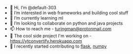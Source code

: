 - 👋 Hi, I’m @default-303
- 👀 I’m interested in web frameworks and building cool stuff
- 🌱 I’m currently learning ml
- 💞️ I’m looking to collaborate on python and java projects
- 📫 How to reach me - turingman@protonmail.com
- 🤖 The cool side project I'm working on - https://ytconvertify.herokuapp.com
- 👻 I recently started contributing to [flask](https://github.com/pallets/flask), [numpy](https://github.com/numpy/numpy)

<!---
default-303/default-303 is a ✨ special ✨ repository because its `README.md` (this file) appears on your GitHub profile.
You can click the Preview link to take a look at your changes.
--->
